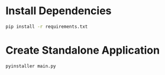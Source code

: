 # Install Dependencies

```bash
pip install -r requirements.txt
```

# Create Standalone Application

```bash
pyinstaller main.py
```
